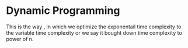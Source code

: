 # Dynamic Programming
This is the way , in which we optimize the exponentail time complexity to the variable time complexity or we say it bought down time complexity to power of n.
